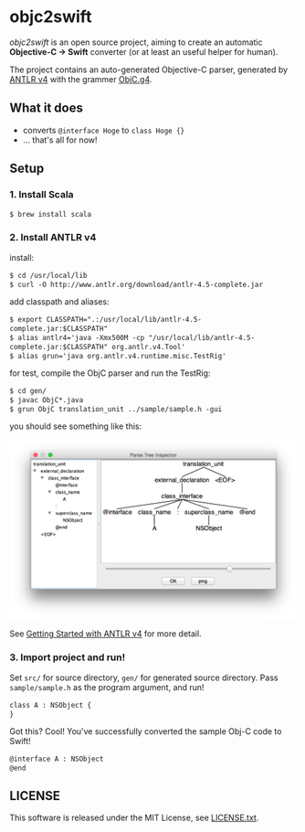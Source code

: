 # objc2swift

*objc2swift* is an open source project, aiming to create an automatic **Objective-C -> Swift** converter (or at least an useful helper for human).

The project contains an auto-generated Objective-C parser, generated by [ANTLR v4](http://www.antlr.org) with the grammer [ObjC.g4](https://github.com/antlr/grammars-v4/tree/master/objc).

## What it does
* converts `@interface Hoge` to `class Hoge {}`
* ... that's all for now!

## Setup

### 1. Install Scala
```
$ brew install scala
```

### 2. Install ANTLR v4

install:

```
$ cd /usr/local/lib
$ curl -O http://www.antlr.org/download/antlr-4.5-complete.jar
```

add classpath and aliases:

```
$ export CLASSPATH=".:/usr/local/lib/antlr-4.5-complete.jar:$CLASSPATH"
$ alias antlr4='java -Xmx500M -cp "/usr/local/lib/antlr-4.5-complete.jar:$CLASSPATH" org.antlr.v4.Tool'
$ alias grun='java org.antlr.v4.runtime.misc.TestRig'
```

for test, compile the ObjC parser and run the TestRig:

```
$ cd gen/
$ javac ObjC*.java
$ grun ObjC translation_unit ../sample/sample.h -gui
```

you should see something like this:

![ss1.png](doc/ss1.png)

See [Getting Started with ANTLR v4](https://theantlrguy.atlassian.net/wiki/display/ANTLR4/Getting+Started+with+ANTLR+v4) for more detail.


### 3. Import project and run!

Set `src/` for source directory, `gen/` for generated source directory. Pass `sample/sample.h` as the program argument, and run!

```
class A : NSObject {
}
```

Got this? Cool! You've successfully converted the sample Obj-C code to Swift!

```
@interface A : NSObject
@end
```

## LICENSE
This software is released under the MIT License, see [LICENSE.txt](LICENSE.txt).
